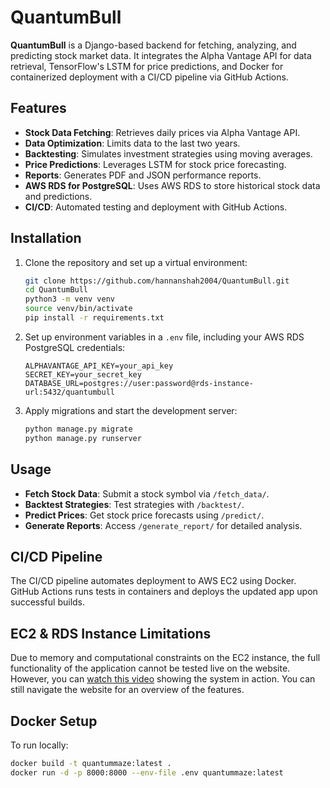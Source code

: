 # QuantumBull

**QuantumBull** is a Django-based backend for fetching, analyzing, and predicting stock market data. It integrates the Alpha Vantage API for data retrieval, TensorFlow's LSTM for price predictions, and Docker for containerized deployment with a CI/CD pipeline via GitHub Actions.

## Features
- **Stock Data Fetching**: Retrieves daily prices via Alpha Vantage API.
- **Data Optimization**: Limits data to the last two years.
- **Backtesting**: Simulates investment strategies using moving averages.
- **Price Predictions**: Leverages LSTM for stock price forecasting.
- **Reports**: Generates PDF and JSON performance reports.
- **AWS RDS for PostgreSQL**: Uses AWS RDS to store historical stock data and predictions.
- **CI/CD**: Automated testing and deployment with GitHub Actions.

## Installation
1. Clone the repository and set up a virtual environment:
    ```bash
    git clone https://github.com/hannanshah2004/QuantumBull.git
    cd QuantumBull
    python3 -m venv venv
    source venv/bin/activate
    pip install -r requirements.txt
    ```

2. Set up environment variables in a `.env` file, including your AWS RDS PostgreSQL credentials:
    ```env
    ALPHAVANTAGE_API_KEY=your_api_key
    SECRET_KEY=your_secret_key
    DATABASE_URL=postgres://user:password@rds-instance-url:5432/quantumbull
    ```

3. Apply migrations and start the development server:
    ```bash
    python manage.py migrate
    python manage.py runserver
    ```

## Usage
- **Fetch Stock Data**: Submit a stock symbol via `/fetch_data/`.
- **Backtest Strategies**: Test strategies with `/backtest/`.
- **Predict Prices**: Get stock price forecasts using `/predict/`.
- **Generate Reports**: Access `/generate_report/` for detailed analysis.

## CI/CD Pipeline
The CI/CD pipeline automates deployment to AWS EC2 using Docker. GitHub Actions runs tests in containers and deploys the updated app upon successful builds.

## EC2 & RDS Instance Limitations
Due to memory and computational constraints on the EC2 instance, the full functionality of the application cannot be tested live on the website. However, you can [watch this video]([https://www.youtube.com/watch?v=your-video-id](https://youtu.be/yCL_Q9M3tY4)) showing the system in action. You can still navigate the website for an overview of the features.

## Docker Setup
To run locally:
```bash
docker build -t quantummaze:latest .
docker run -d -p 8000:8000 --env-file .env quantummaze:latest

